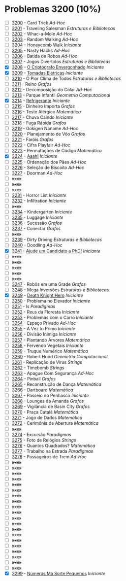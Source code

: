 # Problemas 3200 (10%)

  - [ ]  [3200](https://www.urionlinejudge.com.br/judge/pt/problems/view/3200) - Card Trick *Ad-Hoc*
  - [ ]  [3201](https://www.urionlinejudge.com.br/judge/pt/problems/view/3201) - Traveling Salesman *Estruturas e Bibliotecas*
  - [ ]  [3202](https://www.urionlinejudge.com.br/judge/pt/problems/view/3202) - Whac-a-Mole *Ad-Hoc*
  - [ ]  [3203](https://www.urionlinejudge.com.br/judge/pt/problems/view/3203) - Random Walking *Ad-Hoc*
  - [ ]  [3204](https://www.urionlinejudge.com.br/judge/pt/problems/view/3204) - Honeycomb Walk *Iniciante*
  - [ ]  [3205](https://www.urionlinejudge.com.br/judge/pt/problems/view/3205) - Nasty Hacks *Ad-Hoc*
  - [ ]  [3206](https://www.urionlinejudge.com.br/judge/pt/problems/view/3206) - Batida de Robos *Ad-Hoc*
  - [ ]  [3207](https://www.urionlinejudge.com.br/judge/pt/problems/view/3207) - Jogos Divertidos *Estruturas e Bibliotecas*
  - [x]  [3208](https://www.urionlinejudge.com.br/judge/pt/problems/view/3208) - [O Criptógrafo Envergonhado](https://github.com/potigol/uoj-potigol/blob/master/src/3200/3208.poti) *Iniciante*
  - [x]  [3209](https://www.urionlinejudge.com.br/judge/pt/problems/view/3209) - [Tomadas Elétricas](https://github.com/potigol/uoj-potigol/blob/master/src/3200/3209.poti) *Iniciante*
  - [ ]  [3210](https://www.urionlinejudge.com.br/judge/pt/problems/view/3210) - O Pior Clima de Todos *Estruturas e Bibliotecas*
  - [ ]  [3211](https://www.urionlinejudge.com.br/judge/pt/problems/view/3211) - Reino *Grafos*
  - [ ]  [3212](https://www.urionlinejudge.com.br/judge/pt/problems/view/3212) - Decomposição do Colar *Ad-Hoc*
  - [ ]  [3213](https://www.urionlinejudge.com.br/judge/pt/problems/view/3213) - Parque Infantil *Geometria Computacional*
  - [x]  [3214](https://www.urionlinejudge.com.br/judge/pt/problems/view/3214) - [Refrigerante](https://github.com/potigol/uoj-potigol/blob/master/src/3200/3214.poti) *Iniciante*
  - [ ]  [3215](https://www.urionlinejudge.com.br/judge/pt/problems/view/3215) - Dinheiro Importa *Grafos*
  - [ ]  [3216](https://www.urionlinejudge.com.br/judge/pt/problems/view/3216) - Teste Alérgico *Matemática*
  - [ ]  [3217](https://www.urionlinejudge.com.br/judge/pt/problems/view/3217) - Chuva Caindo *Iniciante*
  - [ ]  [3218](https://www.urionlinejudge.com.br/judge/pt/problems/view/3218) - Fuga Rápida *Grafos*
  - [ ]  [3219](https://www.urionlinejudge.com.br/judge/pt/problems/view/3219) - Gokigen Naname *Ad-Hoc*
  - [ ]  [3220](https://www.urionlinejudge.com.br/judge/pt/problems/view/3220) - Planejamento de Vôo *Grafos*
  - [ ]  [3221](https://www.urionlinejudge.com.br/judge/pt/problems/view/3221) - Faróis *Grafos*
  - [ ]  [3222](https://www.urionlinejudge.com.br/judge/pt/problems/view/3222) - Cifra Playfair *Ad-Hoc*
  - [ ]  [3223](https://www.urionlinejudge.com.br/judge/pt/problems/view/3223) - Permutações de Código *Matemática*
  - [x]  [3224](https://www.urionlinejudge.com.br/judge/pt/problems/view/3224) - [Aaah!](https://github.com/potigol/uoj-potigol/blob/master/src/3200/3224.poti) *Iniciante*
  - [ ]  [3225](https://www.urionlinejudge.com.br/judge/pt/problems/view/3225) - Ordenação dos Pães *Ad-Hoc*
  - [ ]  [3226](https://www.urionlinejudge.com.br/judge/pt/problems/view/3226) - Seleção de Biscoito *Ad-Hoc*
  - [ ]  [3227](https://www.urionlinejudge.com.br/judge/pt/problems/view/3227) - Doorman *Ad-Hoc*
  - [ ] ~~xxxx~~
  - [ ] ~~xxxx~~
  - [ ] ~~xxxx~~
  - [ ]  [3231](https://www.urionlinejudge.com.br/judge/pt/problems/view/3231) - Horror List *Iniciante*
  - [ ]  [3232](https://www.urionlinejudge.com.br/judge/pt/problems/view/3232) - Infiltration *Iniciante*
  - [ ] ~~xxxx~~
  - [ ]  [3234](https://www.urionlinejudge.com.br/judge/pt/problems/view/3234) - Kindergarten *Iniciante*
  - [ ]  [3235](https://www.urionlinejudge.com.br/judge/pt/problems/view/3235) - Luggage *Iniciante*
  - [ ]  [3236](https://www.urionlinejudge.com.br/judge/pt/problems/view/3236) - Sucessão *Grafos*
  - [ ]  [3237](https://www.urionlinejudge.com.br/judge/pt/problems/view/3237) - Conectar *Grafos*
  - [ ] ~~xxxx~~
  - [ ]  [3239](https://www.urionlinejudge.com.br/judge/pt/problems/view/3239) - Dirty Driving *Estruturas e Bibliotecas*
  - [ ]  [3240](https://www.urionlinejudge.com.br/judge/pt/problems/view/3240) - Doodling *Ad-Hoc*
  - [x]  [3241](https://www.urionlinejudge.com.br/judge/pt/problems/view/3241) - [Ajude um Candidato a PhD!](https://github.com/potigol/uoj-potigol/blob/master/src/3200/3241.poti) *Iniciante*
  - [ ] ~~xxxx~~
  - [ ] ~~xxxx~~
  - [ ] ~~xxxx~~
  - [ ] ~~xxxx~~
  - [ ] ~~xxxx~~
  - [ ]  [3247](https://www.urionlinejudge.com.br/judge/pt/problems/view/3247) - Robôs em uma Grade *Grafos*
  - [ ]  [3248](https://www.urionlinejudge.com.br/judge/pt/problems/view/3248) - Mega Inversões *Estruturas e Bibliotecas*
  - [x]  [3249](https://www.urionlinejudge.com.br/judge/pt/problems/view/3249) - [Death Knight Hero](https://github.com/potigol/uoj-potigol/blob/master/src/3200/3249.poti) *Iniciante*
  - [ ]  [3250](https://www.urionlinejudge.com.br/judge/pt/problems/view/3250) - Problema no Elevador *Iniciante*
  - [ ]  [3251](https://www.urionlinejudge.com.br/judge/pt/problems/view/3251) - ls *Paradigmas*
  - [ ]  [3252](https://www.urionlinejudge.com.br/judge/pt/problems/view/3252) - Reus da Floresta *Iniciante*
  - [ ]  [3253](https://www.urionlinejudge.com.br/judge/pt/problems/view/3253) - Problemas com o Carro *Iniciante*
  - [ ]  [3254](https://www.urionlinejudge.com.br/judge/pt/problems/view/3254) - Espaço Privado *Ad-Hoc*
  - [ ]  [3255](https://www.urionlinejudge.com.br/judge/pt/problems/view/3255) - A Vez to Primo *Iniciante*
  - [ ]  [3256](https://www.urionlinejudge.com.br/judge/pt/problems/view/3256) - Divisão Inimiga *Iniciante*
  - [ ]  [3257](https://www.urionlinejudge.com.br/judge/pt/problems/view/3257) - Plantando Árvores *Matemática*
  - [ ]  [3258](https://www.urionlinejudge.com.br/judge/pt/problems/view/3258) - Fervendo Vegetais *Iniciante*
  - [ ]  [3259](https://www.urionlinejudge.com.br/judge/pt/problems/view/3259) - Truque Numérico *Matemática*
  - [ ]  [3260](https://www.urionlinejudge.com.br/judge/pt/problems/view/3260) - Robert Hood *Geometria Computacional*
  - [ ]  [3261](https://www.urionlinejudge.com.br/judge/pt/problems/view/3261) - Replicação de Vírus *Strings*
  - [ ]  [3262](https://www.urionlinejudge.com.br/judge/pt/problems/view/3262) - Timebomb *Strings*
  - [ ]  [3263](https://www.urionlinejudge.com.br/judge/pt/problems/view/3263) - Apague Com Segurança *Ad-Hoc*
  - [ ]  [3264](https://www.urionlinejudge.com.br/judge/pt/problems/view/3264) - Pinball *Grafos*
  - [ ]  [3265](https://www.urionlinejudge.com.br/judge/pt/problems/view/3265) - Reconstrução de Dança *Matemática*
  - [ ]  [3266](https://www.urionlinejudge.com.br/judge/pt/problems/view/3266) - Dartboard *Matemática*
  - [ ]  [3267](https://www.urionlinejudge.com.br/judge/pt/problems/view/3267) - Passeio no Penhasco *Iniciante*
  - [ ]  [3268](https://www.urionlinejudge.com.br/judge/pt/problems/view/3268) - Lounges da Amanda *Grafos*
  - [ ]  [3269](https://www.urionlinejudge.com.br/judge/pt/problems/view/3269) - Vigilância de Basin City *Grafos*
  - [ ]  [3270](https://www.urionlinejudge.com.br/judge/pt/problems/view/3270) - Praça Catalã *Matemática*
  - [ ]  [3271](https://www.urionlinejudge.com.br/judge/pt/problems/view/3271) - Jogo de Dados *Matemática*
  - [ ]  [3272](https://www.urionlinejudge.com.br/judge/pt/problems/view/3272) - Cerimônia de Abertura *Matemática*
  - [ ] ~~xxxx~~
  - [ ]  [3274](https://www.urionlinejudge.com.br/judge/pt/problems/view/3274) - Excursão *Paradigmas*
  - [ ]  [3275](https://www.urionlinejudge.com.br/judge/pt/problems/view/3275) - Foto de Relógios *Strings*
  - [ ]  [3276](https://www.urionlinejudge.com.br/judge/pt/problems/view/3276) - Quantos Quadrados? *Matemática*
  - [ ]  [3277](https://www.urionlinejudge.com.br/judge/pt/problems/view/3277) - Trabalho na Estrada *Paradigmas*
  - [ ]  [3278](https://www.urionlinejudge.com.br/judge/pt/problems/view/3278) - Passageiros de Trem *Ad-Hoc*
  - [ ] ~~xxxx~~
  - [ ] ~~xxxx~~
  - [ ] ~~xxxx~~
  - [ ] ~~xxxx~~
  - [ ] ~~xxxx~~
  - [ ] ~~xxxx~~
  - [ ] ~~xxxx~~
  - [ ] ~~xxxx~~
  - [ ] ~~xxxx~~
  - [ ] ~~xxxx~~
  - [ ] ~~xxxx~~
  - [ ] ~~xxxx~~
  - [ ] ~~xxxx~~
  - [ ] ~~xxxx~~
  - [ ] ~~xxxx~~
  - [ ] ~~xxxx~~
  - [ ] ~~xxxx~~
  - [ ] ~~xxxx~~
  - [ ] ~~xxxx~~
  - [ ] ~~xxxx~~
  - [x]  [3299](https://www.urionlinejudge.com.br/judge/pt/problems/view/3299) - [Números Má Sorte Pequenos](https://github.com/potigol/uoj-potigol/blob/master/src/3200/3299.poti) *Iniciante*